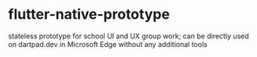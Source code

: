 # flutter-native-prototype
stateless prototype for school UI and UX group work;
can be directly used on dartpad.dev in Microsoft Edge without any additional tools
